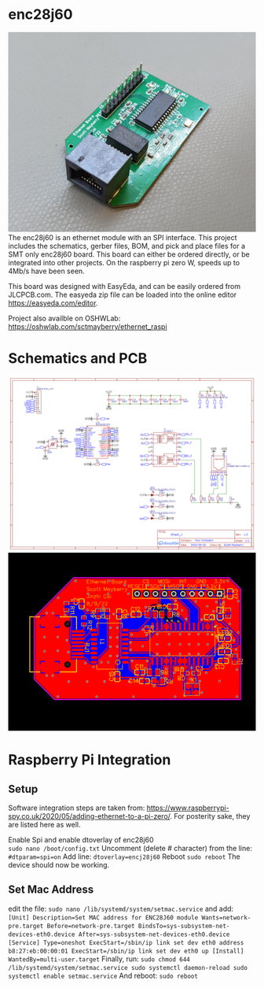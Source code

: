 # enc28j60
![enj28j60 module](enc28j60_module_pic.jpg?raw=true)
The enc28j60 is an ethernet module with an SPI interface. This project includes the schematics, gerber files, BOM, and pick and place files for a SMT only enc28j60 board. This board can either be ordered directly, or be integrated into other projects. On the raspberry pi zero W, speeds up to 4Mb/s have been seen.

This board was designed with EasyEda, and can be easily ordered from JLCPCB.com. The easyeda zip file can be loaded into the online editor https://easyeda.com/editor.

Project also availble on OSHWLab: https://oshwlab.com/sctmayberry/ethernet_raspi

# Schematics and PCB
![Schematic of enj28j60 module](Schematic_ethernet_raspi_2022-08-12.png?raw=true)
![PCB of enj28j60 module](PCB_PCB_ethernet_raspi.png?raw=true)

# Raspberry Pi Integration
## Setup
Software integration steps are taken from: https://www.raspberrypi-spy.co.uk/2020/05/adding-ethernet-to-a-pi-zero/. For posterity sake, they are listed here as well.

Enable Spi and enable dtoverlay of enc28j60\
`sudo nano /boot/config.txt`
Uncomment (delete # character) from the line:\
`#dtparam=spi=on`
Add line:
`dtoverlay=encj28j60`
Reboot
`sudo reboot`
The device should now be working.

## Set Mac Address
edit the file:
`sudo nano /lib/systemd/system/setmac.service`
and add:
`[Unit]
Description=Set MAC address for ENC28J60 module
Wants=network-pre.target
Before=network-pre.target
BindsTo=sys-subsystem-net-devices-eth0.device
After=sys-subsystem-net-devices-eth0.device
[Service]
Type=oneshot
ExecStart=/sbin/ip link set dev eth0 address b8:27:eb:00:00:01
ExecStart=/sbin/ip link set dev eth0 up
[Install]
WantedBy=multi-user.target`
Finally, run:
`sudo chmod 644 /lib/systemd/system/setmac.service
sudo systemctl daemon-reload
sudo systemctl enable setmac.service`
And reboot:
`sudo reboot`
